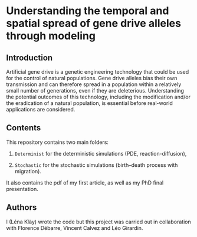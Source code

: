 # Understanding the temporal and spatial spread of gene drive alleles through modeling

## Introduction

Artificial gene drive is a genetic engineering technology that could be used for the control of natural
populations. Gene drive alleles bias their own transmission and can therefore spread in a population
within a relatively small number of generations, even if they are deleterious. Understanding the
potential outcomes of this technology, including the modification and/or the eradication of a natural
population, is essential before real-world applications are considered.  

## Contents

This repository contains two main folders:  

1) `Determinist` for the deterministic simulations (PDE, reaction-diffusion),

2) `Stochastic` for the stochastic simulations (birth–death process with migration).

It also contains the pdf of my first article, as well as my PhD final presentation.

## Authors

I (Léna Kläy) wrote the code but this project was carried out in collaboration with Florence Débarre, Vincent Calvez and Léo Girardin.